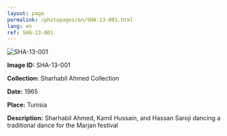 ```yaml
---
layout: page
permalink: /photopages/en/SHA-13-001.html
lang: en
ref: SHA-13-001
---
```


![SHA-13-001](/smallimages/SHA-13-001-600.jpg)

**Image ID:** SHA-13-001

**Collection:** Sharhabil Ahmed Collection

**Date:** 1965

**Place:** Tunisia

**Description:** Sharhabil Ahmed, Kamil Hussain, and Hassan Saroji dancing a traditional dance for the Marjan festival
